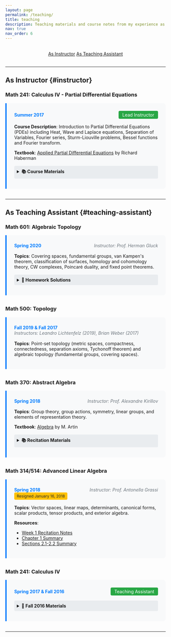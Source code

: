 ```yaml
---
layout: page
permalink: /teaching/
title: teaching
description: Teaching materials and course notes from my experience as an instructor and teaching assistant at the University of Pennsylvania.
nav: true
nav_order: 6
---
```


<div class="teaching-nav">
  <a href="#instructor" class="btn btn-sm btn-outline-primary">As Instructor</a>
  <a href="#teaching-assistant" class="btn btn-sm btn-outline-primary">As Teaching Assistant</a>
</div>

---

## As Instructor {#instructor}

### Math 241: Calculus IV - Partial Differential Equations
<div class="course-card">
  <div class="course-header">
    <span class="course-term">Summer 2017</span>
    <span class="course-role">Lead Instructor</span>
  </div>
  
  **Course Description**: Introduction to Partial Differential Equations (PDEs) including Heat, Wave and Laplace equations, Separation of Variables, Fourier series, Sturm-Liouville problems, Bessel functions and Fourier transform.

  **Textbook**: [Applied Partial Differential Equations](https://www.amazon.com/dp/0321797051/) by Richard Haberman

  <details>
    <summary><strong>📚 Course Materials</strong></summary>
    
  #### Lecture Notes
  
  **Week 1: Introduction to PDEs**
  - [Lecture 1: Heat Equation Derivation](https://www2.math.upenn.edu/~qze/math241s17/LEC01.pdf) (Sections 1.1-1.3)
  - [Lecture 2: Boundary Conditions](https://www2.math.upenn.edu/~qze/math241s17/LEC02.pdf) (Sections 1.4-1.5, 2.1-2.2)
  - [Lecture 3: Separation of Variables](https://www2.math.upenn.edu/~qze/math241s17/LEC03.pdf) (Section 2.3-2.4)
  - [Lecture 4: Eigenvalue Problems](https://www2.math.upenn.edu/~qze/math241s17/LEC04.pdf) (Sections 2.5, 3.1-3.2)
  - [Supplementary: ODE Review](https://www2.math.upenn.edu/~qze/math241s17/ODE notes.pdf)

  **Week 2: Fourier Series**
  - [Lecture 5: Fourier Series Introduction](https://www2.math.upenn.edu/~qze/math241s17/LEC05.pdf) (Section 3.3.1)
  - [Lecture 6: Fourier Convergence](https://www2.math.upenn.edu/~qze/math241s17/LEC06.pdf) (Sections 3.3.1-3.3.5, 3.6, 4.1-4.2)
  - [Lecture 7: Wave Equation](https://www2.math.upenn.edu/~qze/math241s17/LEC07.pdf) (Sections 4.3-4.4)

  **Week 3: Advanced Topics**
  - [Lecture 8: Sturm-Liouville Problems](https://www2.math.upenn.edu/~qze/math241s17/LEC08.pdf) (Sections 5.1-5.4)
  - [Lecture 9: Higher Dimensional PDEs](https://www2.math.upenn.edu/~qze/math241s17/LEC09.pdf) (Sections 7.1-7.3)
  - [Lecture 10: Multidimensional Eigenvalue Problems](https://www2.math.upenn.edu/~qze/math241s17/LEC10.pdf) (Sections 7.4-7.6)
  - [Lecture 11: Bessel Functions](https://www2.math.upenn.edu/~qze/math241s17/LEC 11.pdf) (Section 7.7)
  - [Supplementary: Sturm-Liouville Theory](https://www2.math.upenn.edu/~qze/math241s17/Sturm_Liouville.pdf)
  - [Supplementary: Bessel Functions](https://www2.math.upenn.edu/~qze/math241s17/Bessel_functions.pdf)

  **Week 4: Special Functions & Transforms**
  - [Lecture 12: Laplace Equation & Special Functions](https://www2.math.upenn.edu/~qze/math241s17/LEC12.pdf) (Sections 7.9-7.10)
  - [Lecture 13: Nonhomogeneous Problems](https://www2.math.upenn.edu/~qze/math241s17/LEC13.pdf) (Sections 8.1-8.3)
  - [Lecture 14: Eigenfunction Expansions](https://www2.math.upenn.edu/~qze/math241s17/LEC14.pdf) (Section 8.3)
  - [Lecture 15: Introduction to Fourier Transforms](https://www2.math.upenn.edu/~qze/math241s17/LEC15.pdf) (Sections 8.6, 10.1-10.3)
  - [Lecture 16: Fourier Transform Applications](https://www2.math.upenn.edu/~qze/math241s17/LEC16.pdf) (Section 10.3)
  - [Lecture 17: Fourier Transform & PDEs](https://www2.math.upenn.edu/~qze/math241s17/LEC 17.pdf) (Sections 10.4, 10.6)
  - [Supplementary: Laplace Equation on Cylinder](https://www2.math.upenn.edu/~qze/math241s17/laplacecylinder-3.pdf)

  #### Homework Assignments
  <table class="table table-sm">
    <thead>
      <tr>
        <th>Week</th>
        <th>Assignment</th>
        <th>Due Date</th>
      </tr>
    </thead>
    <tbody>
      <tr>
        <td>1</td>
        <td>[HW 1A](https://www2.math.upenn.edu/~qze/math241s17/quiz0/hw1a.pdf), [HW 1B](https://www2.math.upenn.edu/~qze/math241s17/HW1b/hw1b.pdf)</td>
        <td>May 25</td>
      </tr>
      <tr>
        <td>1-2</td>
        <td>[HW 2A](https://www2.math.upenn.edu/~qze/math241s17/HW2A/hw2A.pdf), [HW 2B](https://www2.math.upenn.edu/~qze/math241s17/HW2B/hw2B.pdf)</td>
        <td>May 30</td>
      </tr>
      <tr>
        <td>2</td>
        <td>[HW 3A](https://www2.math.upenn.edu/~qze/math241s17/HW3A/hw3a.pdf)</td>
        <td>June 1</td>
      </tr>
      <tr>
        <td>2-3</td>
        <td>[HW 4A](https://www2.math.upenn.edu/~qze/math241s17/HW3B/hw4a.pdf), [HW 4B](https://www2.math.upenn.edu/~qze/math241s17/HW4B/hw4b.pdf)</td>
        <td>June 5</td>
      </tr>
    </tbody>
  </table>

  #### Assessments
  - [Quiz 0: Prerequisite Check](https://www2.math.upenn.edu/~qze/math241s17/quiz0/quiz0.pdf)
  - [Quiz 1](https://www2.math.upenn.edu/~qze/math241s17/Quiz1/quiz1.pdf) (May 30)
  - [Quiz 2](https://www2.math.upenn.edu/~qze/math241s17/quiz2/quiz2.pdf) (June 5)
  - [Quiz 3](https://www2.math.upenn.edu/~qze/math241s17/Quiz3/quiz3.pdf) (June 12)
  - Quiz 4 (June 19)
  - Final Exam (June 27)

  #### Visualizations
  <div class="video-grid">
    <div>
      <p>2D Heat Equation Animation:</p>
      <iframe width="100%" height="315" src="https://www.youtube.com/embed/QBjniA5XfKA" frameborder="0" allowfullscreen></iframe>
    </div>
    <div>
      <p>Vibrating Circular Membrane:</p>
      <iframe width="100%" height="315" src="https://www.youtube.com/embed/asr7QfLksGo" frameborder="0" allowfullscreen></iframe>
    </div>
    <div>
      <p>Spherical Harmonics:</p>
      <iframe width="100%" height="315" src="https://www.youtube.com/embed/EcKgJhFdtEY" frameborder="0" allowfullscreen></iframe>
    </div>
  </div>
  </details>
</div>

---

## As Teaching Assistant {#teaching-assistant}

### Math 601: Algebraic Topology
<div class="course-card">
  <div class="course-header">
    <span class="course-term">Spring 2020</span>
    <span class="course-instructor">Instructor: Prof. Herman Gluck</span>
  </div>
  
  **Topics**: Covering spaces, fundamental groups, van Kampen's theorem, classification of surfaces, homology and cohomology theory, CW complexes, Poincaré duality, and fixed point theorems.

  <details>
    <summary><strong>📝 Homework Solutions</strong></summary>
    
  - [HW2: Covering Spaces](https://www2.math.upenn.edu/~qze/math601s20/hw2.pdf)
  - [HW3: Retractions, Borsuk-Ulam, Fund. Theorem of Algebra](https://www2.math.upenn.edu/~qze/math601s20/hw3.pdf)
  - [HW4: Computing Fundamental Groups](https://www2.math.upenn.edu/~qze/math601s20/hw4.pdf)
  - [HW5: Covering Space Revisited](https://www2.math.upenn.edu/~qze/math601s20/hw5.pdf)
  - [HW6: More Covering Spaces](https://www2.math.upenn.edu/~qze/math601s20/hw6.pdf)
  </details>
</div>

### Math 500: Topology
<div class="course-card">
  <div class="course-header">
    <span class="course-term">Fall 2019 & Fall 2017</span>
    <span class="course-instructor">Instructors: Leandro Lichtenfelz (2019), Brian Weber (2017)</span>
  </div>
  
  **Topics**: Point-set topology (metric spaces, compactness, connectedness, separation axioms, Tychonoff theorem) and algebraic topology (fundamental groups, covering spaces).
</div>

### Math 370: Abstract Algebra
<div class="course-card">
  <div class="course-header">
    <span class="course-term">Spring 2018</span>
    <span class="course-instructor">Instructor: Prof. Alexandre Kirillov</span>
  </div>
  
  **Topics**: Group theory, group actions, symmetry, linear groups, and elements of representation theory.
  
  **Textbook**: [Algebra](https://www.amazon.com/Algebra-2nd-Michael-Artin/dp/0132413779) by M. Artin

  <details>
    <summary><strong>📚 Recitation Materials</strong></summary>
    
  - Week 1: [Group Theory Overview](https://dec41.user.srcf.net/notes/IA_M/groups.pdf)
  - Week 2: [Lab Notes](https://www2.math.upenn.edu/~qze/math314s18/notes2.pdf) | [HW1 Solutions](https://www2.math.upenn.edu/~qze/math314s18/HW1.pdf)
  - Week 3: [Lagrange's Theorem](https://www2.math.upenn.edu/~qze/math314s18/labw3.pdf) | [Proof Writing Guide](https://www2.math.upenn.edu/~qze/math314s18/proofs.pdf)
  - Week 4: [Normal Subgroups](https://www2.math.upenn.edu/~qze/math314s18/labw4.pdf) | [Practice Problems](https://www2.math.upenn.edu/~qze/math314s18/algebraex.pdf)
  
  **Office Hours**: MW 5:30-6:30 PM, DRL 3C17
  </details>
</div>

### Math 314/514: Advanced Linear Algebra
<div class="course-card">
  <div class="course-header">
    <span class="course-term">Spring 2018</span>
    <span class="course-instructor">Instructor: Prof. Antonella Grassi</span>
    <span class="badge badge-warning">Resigned January 16, 2018</span>
  </div>
  
  **Topics**: Vector spaces, linear maps, determinants, canonical forms, scalar products, tensor products, and exterior algebra.
  
  **Resources**: 
  - [Week 1 Recitation Notes](https://www2.math.upenn.edu/~qze/math314s18/rec1.pdf)
  - [Chapter 1 Summary](https://www2.math.upenn.edu/~qze/math314s18/week1.pdf)
  - [Sections 2.1-2.2 Summary](https://www2.math.upenn.edu/~qze/math314s18/week2.pdf)
</div>

### Math 241: Calculus IV
<div class="course-card">
  <div class="course-header">
    <span class="course-term">Spring 2017 & Fall 2016</span>
    <span class="course-role">Teaching Assistant</span>
  </div>
  
  <details>
    <summary><strong>📝 Fall 2016 Materials</strong></summary>
    
  <table class="table table-sm">
    <thead>
      <tr>
        <th>Homework</th>
        <th>Solutions</th>
        <th>Additional Materials</th>
      </tr>
    </thead>
    <tbody>
      <tr>
        <td>[HW1](https://www2.math.upenn.edu/~qze/math241fall16/Homework Set 1 (due Sep 14).pdf)</td>
        <td>By Brandon Lin</td>
        <td>[1st Order ODEs](https://www.math.upenn.edu/~kazdan/425S11/deturck/425S08/notes01.pdf)</td>
      </tr>
      <tr>
        <td>[HW2](https://www2.math.upenn.edu/~qze/math241fall16/Homework Set 2 (due Sep 23).pdf)</td>
        <td>By Brandon Lin</td>
        <td>[Heat Equation Derivation](https://www.math.upenn.edu/~kazdan/241S15/Notes/heat-eq.pdf)</td>
      </tr>
      <tr>
        <td>[HW3](https://www2.math.upenn.edu/~qze/math241fall16/Homework Set 3 (due Oct 3).pdf)</td>
        <td>By Brandon Lin</td>
        <td>[Fourier Series Examples](https://www.math.upenn.edu/~kazdan/312S13/Notes/fourier/Fourier_series_example.html)</td>
      </tr>
      <tr>
        <td>[HW4](https://www2.math.upenn.edu/~qze/math241fall16/Homework Set 4 (due Oct 14).pdf)</td>
        <td>By Brandon Lin</td>
        <td>[Non-homogeneous Wave Eq.](https://www2.math.upenn.edu/~qze/math241s17/note4.4.3.pdf)</td>
      </tr>
      <tr>
        <td>[HW5](https://www2.math.upenn.edu/~qze/math241fall16/Homework Set 5 (due Oct 21).pdf)</td>
        <td>-</td>
        <td>[Sturm-Liouville](https://www2.math.upenn.edu/~qze/math241s17/Sturm_Liouville.pdf) | [Bessel Functions](https://www2.math.upenn.edu/~qze/math241s17/Bessel_functions.pdf)</td>
      </tr>
      <tr>
        <td>[HW6](https://www2.math.upenn.edu/~qze/math241fall16/Homework Set 6 (due Oct 28).pdf)</td>
        <td>-</td>
        <td>-</td>
      </tr>
    </tbody>
  </table>
  </details>
</div>

---

<style>
.teaching-nav {
  text-align: center;
  margin: 2rem 0;
}

.course-card {
  background: #f8f9fa;
  border-left: 4px solid #007bff;
  padding: 1.5rem;
  margin-bottom: 2rem;
  border-radius: 0 8px 8px 0;
}

.course-header {
  display: flex;
  justify-content: space-between;
  align-items: center;
  margin-bottom: 1rem;
  flex-wrap: wrap;
}

.course-term {
  font-weight: bold;
  color: #007bff;
}

.course-instructor {
  font-style: italic;
  color: #6c757d;
}

.course-role {
  background: #28a745;
  color: white;
  padding: 0.25rem 0.75rem;
  border-radius: 4px;
  font-size: 0.875rem;
}

.video-grid {
  display: grid;
  grid-template-columns: repeat(auto-fit, minmax(300px, 1fr));
  gap: 1rem;
  margin-top: 1rem;
}

details {
  margin-top: 1rem;
}

details summary {
  cursor: pointer;
  padding: 0.5rem;
  background: #e9ecef;
  border-radius: 4px;
  margin-bottom: 0.5rem;
}

details[open] summary {
  background: #dee2e6;
}

.badge-warning {
  background: #ffc107;
  color: #212529;
  padding: 0.25rem 0.5rem;
  border-radius: 4px;
  font-size: 0.75rem;
}
</style>